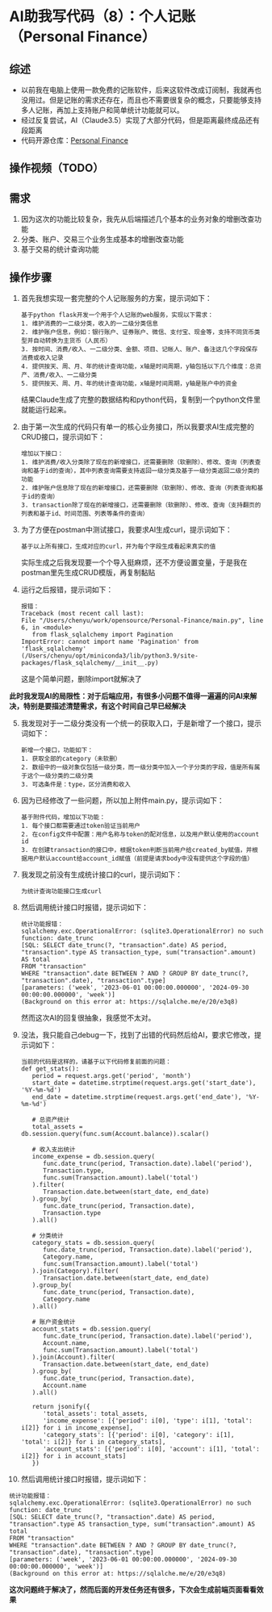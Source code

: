 # AI助我写代码（8）：个人记账（Personal Finance）

## 综述

* 以前我在电脑上使用一款免费的记账软件，后来这软件改成订阅制，我就再也没用过。但是记账的需求还存在，而且也不需要很复杂的概念，只要能够支持多人记账，再加上支持账户和简单统计功能就可以。
* 经过反复尝试，AI（Claude3.5）实现了大部分代码，但是距离最终成品还有段距离
* 代码开源仓库：[Personal Finance](https://github.com/winglight/Personal-Finance)

## 操作视频（TODO）

## 需求
1. 因为这次的功能比较复杂，我先从后端描述几个基本的业务对象的增删改查功能
2. 分类、账户、交易三个业务生成基本的增删改查功能
3. 基于交易的统计查询功能
   
## 操作步骤

1. 首先我想实现一套完整的个人记账服务的方案，提示词如下：
   ```
   基于python flask开发一个用于个人记账的web服务，实现以下需求：
   1. 维护消费的一二级分类，收入的一二级分类信息
   2. 维护账户信息，例如：银行账户、证券账户、微信、支付宝、现金等，支持不同货币类型并自动转换为主货币（人民币）
   3. 按时间、消费/收入、一二级分类、金额、项目、记帐人、账户、备注这几个字段保存消费或收入记录
   4. 提供按天、周、月、年的统计查询功能，x轴是时间周期，y轴包括以下几个维度：总资产、消费/收入、一二级分类
   5. 提供按天、周、月、年的统计查询功能，x轴是时间周期，y轴是账户中的资金
   ```
   结果Claude生成了完整的数据结构和python代码，复制到一个python文件里就能运行起来。

2. 由于第一次生成的代码只有单一的核心业务接口，所以我要求AI生成完整的CRUD接口，提示词如下：

   ```
   增加以下接口：
   1. 维护消费/收入分类除了现在的新增接口，还需要删除（软删除）、修改、查询（列表查询和基于id的查询），其中列表查询需要支持返回一级分类及基于一级分类返回二级分类的功能
   2. 维护账户信息除了现在的新增接口，还需要删除（软删除）、修改、查询（列表查询和基于id的查询）
   3. transaction除了现在的新增接口，还需要删除（软删除）、修改、查询（支持翻页的列表和基于id、时间范围、列表等条件的查询）
   ```

3. 为了方便在postman中测试接口，我要求AI生成curl，提示词如下：
   ```
   基于以上所有接口，生成对应的curl，并为每个字段生成看起来真实的值
   ```
   实际生成之后我发现要一个个导入挺麻烦，还不方便设置变量，于是我在postman里先生成CRUD模版，再复制黏贴

4. 运行之后报错，提示词如下：
   ```
   报错：
   Traceback (most recent call last):
   File "/Users/chenyu/work/opensource/Personal-Finance/main.py", line 6, in <module>
      from flask_sqlalchemy import Pagination
   ImportError: cannot import name 'Pagination' from 'flask_sqlalchemy' (/Users/chenyu/opt/miniconda3/lib/python3.9/site-packages/flask_sqlalchemy/__init__.py)
   ```
   这是个简单问题，删除import就解决了

**此时我发现AI的局限性：对于后端应用，有很多小问题不值得一遍遍的问AI来解决，特别是要描述清楚需求，有这个时间自己早已经解决**

5. 我发现对于一二级分类没有一个统一的获取入口，于是新增了一个接口，提示词如下：
   ```
   新增一个接口，功能如下：
   1. 获取全部的category（未软删）
   2. 数组中的一级对象仅包括一级分类，而一级分类中加入一个子分类的字段，值是所有属于这个一级分类的二级分类
   3. 可选条件是：type，区分消费和收入
   ```

6. 因为已经修改了一些问题，所以加上附件main.py，提示词如下：
   ```
   基于附件代码，增加以下功能：
   1. 每个接口都需要通过token验证当前用户
   2. 在config文件中配置：用户名称与token的配对信息，以及用户默认使用的account id
   3. 在创建transaction的接口中，根据token判断当前用户给created_by赋值，并根据用户默认account给account_id赋值（前提是请求body中没有提供这个字段的值）
   ```

7. 我发现之前没有生成统计接口的curl，提示词如下：
   ```
   为统计查询功能接口生成curl
   ```

8. 然后调用统计接口时报错，提示词如下：
   ```
   统计功能报错：
   sqlalchemy.exc.OperationalError: (sqlite3.OperationalError) no such function: date_trunc
   [SQL: SELECT date_trunc(?, "transaction".date) AS period, "transaction".type AS transaction_type, sum("transaction".amount) AS total 
   FROM "transaction" 
   WHERE "transaction".date BETWEEN ? AND ? GROUP BY date_trunc(?, "transaction".date), "transaction".type]
   [parameters: ('week', '2023-06-01 00:00:00.000000', '2024-09-30 00:00:00.000000', 'week')]
   (Background on this error at: https://sqlalche.me/e/20/e3q8)
   ```
   然而这次AI的回复很抽象，我感觉不太对。

9. 没法，我只能自己debug一下，找到了出错的代码然后给AI，要求它修改，提示词如下：
   ```
   当前的代码是这样的，请基于以下代码修复前面的问题：
   def get_stats():
      period = request.args.get('period', 'month')
      start_date = datetime.strptime(request.args.get('start_date'), '%Y-%m-%d')
      end_date = datetime.strptime(request.args.get('end_date'), '%Y-%m-%d')
      
      # 总资产统计
      total_assets = db.session.query(func.sum(Account.balance)).scalar()
      
      # 收入支出统计
      income_expense = db.session.query(
         func.date_trunc(period, Transaction.date).label('period'),
         Transaction.type,
         func.sum(Transaction.amount).label('total')
      ).filter(
         Transaction.date.between(start_date, end_date)
      ).group_by(
         func.date_trunc(period, Transaction.date),
         Transaction.type
      ).all()
      
      # 分类统计
      category_stats = db.session.query(
         func.date_trunc(period, Transaction.date).label('period'),
         Category.name,
         func.sum(Transaction.amount).label('total')
      ).join(Category).filter(
         Transaction.date.between(start_date, end_date)
      ).group_by(
         func.date_trunc(period, Transaction.date),
         Category.name
      ).all()
      
      # 账户资金统计
      account_stats = db.session.query(
         func.date_trunc(period, Transaction.date).label('period'),
         Account.name,
         func.sum(Transaction.amount).label('total')
      ).join(Account).filter(
         Transaction.date.between(start_date, end_date)
      ).group_by(
         func.date_trunc(period, Transaction.date),
         Account.name
      ).all()
      
      return jsonify({
         'total_assets': total_assets,
         'income_expense': [{'period': i[0], 'type': i[1], 'total': i[2]} for i in income_expense],
         'category_stats': [{'period': i[0], 'category': i[1], 'total': i[2]} for i in category_stats],
         'account_stats': [{'period': i[0], 'account': i[1], 'total': i[2]} for i in account_stats]
      })
   ```
10. 然后调用统计接口时报错，提示词如下：
   ```
   统计功能报错：
   sqlalchemy.exc.OperationalError: (sqlite3.OperationalError) no such function: date_trunc
   [SQL: SELECT date_trunc(?, "transaction".date) AS period, "transaction".type AS transaction_type, sum("transaction".amount) AS total 
   FROM "transaction" 
   WHERE "transaction".date BETWEEN ? AND ? GROUP BY date_trunc(?, "transaction".date), "transaction".type]
   [parameters: ('week', '2023-06-01 00:00:00.000000', '2024-09-30 00:00:00.000000', 'week')]
   (Background on this error at: https://sqlalche.me/e/20/e3q8)
   ```

**这次问题终于解决了，然而后面的开发任务还有很多，下次会生成前端页面看看效果**
